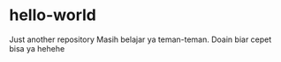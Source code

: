 # hello-world
Just another repository
Masih belajar ya teman-teman. Doain biar cepet bisa ya hehehe
